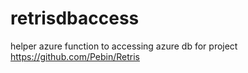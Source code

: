 # retrisdbaccess

helper azure function to accessing azure db for project https://github.com/Pebin/Retris
